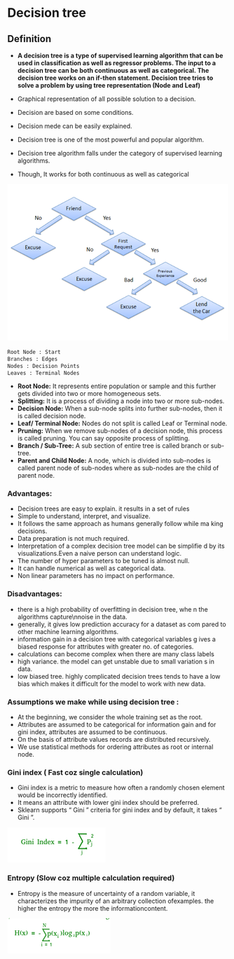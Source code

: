 # Decision tree

## Definition
* **A decision tree is a type of supervised learning algorithm that can be used in classification as well as regressor problems. The input to a decision tree can be both continuous as well as categorical. The decision tree works on an if-then statement. Decision tree tries to solve a problem by using tree representation (Node and Leaf)**




* Graphical representation of all possible solution to a decision.
* Decision are based on some conditions.
* Decision mede can be easily explained.
* Decision tree is one of the most powerful and popular algorithm.
* Decision tree algorithm falls under the category of supervised learning algorithms.
* Though, It works for both continuous as well as categorical

    

![tree](decisiontree.png)

````
Root Node : Start
Branches : Edges
Nodes : Decision Points
Leaves : Terminal Nodes
````


* **Root Node:** It represents entire population or sample and this further gets divided into two or more homogeneous sets.
* **Splitting:** It is a process of dividing a node into two or more sub-nodes.
* **Decision Node:** When a sub-node splits into further sub-nodes, then it is called decision node.
* **Leaf/ Terminal Node:** Nodes do not split is called Leaf or Terminal node.
* **Pruning:** When we remove sub-nodes of a decision node, this process is called pruning. You can say opposite process of splitting.
* **Branch / Sub-Tree:** A sub section of entire tree is called branch or sub-tree.
* **Parent and Child Node:** A node, which is divided into sub-nodes is called parent node of sub-nodes where as sub-nodes are the child of parent node.


### Advantages:

* Decision trees are easy to explain. it results in a set of rules
* Simple to understand, interpret, and visualize.
* It follows the same approach as humans generally follow while ma king decisions.
* Data preparation is not much required.
* Interpretation of a complex decision tree model can be simplifie d by its visualizations.Even a naive person can understand logic.
* The number of hyper parameters to be tuned is almost null.
* It can handle numerical as well as categorical data.
* Non linear parameters has no impact on performance.

### Disadvantages:

* there is a high probability of overfitting in decision tree, whe n the algorithms capture\nnoise in the data.
* generally, it gives low prediction accuracy for a dataset as com pared to other machine learning algorithms.
* information gain in a decision tree with categorical variables g ives a biased response for attributes with greater no. of categories.
* calculations can become complex when there are many class labels
* high variance. the model can get unstable due to small variation s in data.
* low biased tree. highly complicated decision trees tends to have a low bias which makes it difficult for the model to work with new data.

### Assumptions we make while using decision tree :

* At the beginning, we consider the whole training set as the root.
* Attributes are assumed to be categorical for information gain and for gini index, attributes are assumed to be continuous.
* On the basis of attribute values records are distributed recursively.
* We use statistical methods for ordering attributes as root or internal node.

### Gini index ( Fast coz single calculation)

* Gini index is a metric to measure how often a randomly chosen element would be incorrectly identified. 
* It means an attribute with lower gini index should be preferred. 
* Sklearn supports “ Gini ” criteria for gini index and by default, it takes “ Gini ”.

![gini.png](gini.png)

### Entropy (Slow coz multiple calculation required)

* Entropy is the measure of uncertainty of a random variable, it characterizes the impurity of an arbitrary collection ofexamples. the higher the entropy the more the informationcontent.

![entrophy.png](entrophy.png)
